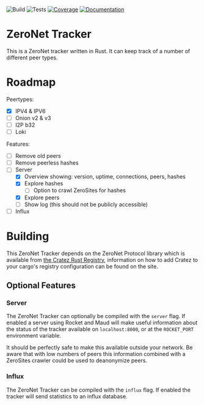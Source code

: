 ![Build](http://localhost:43110/1EtS177qrqicnGtGzktcMPEeL13FeLKJEG/img/build.svg)
![Tests](http://localhost:43110/1EtS177qrqicnGtGzktcMPEeL13FeLKJEG/img/tests.svg)
[![Coverage](http://localhost:43110/1EtS177qrqicnGtGzktcMPEeL13FeLKJEG/img/coverage.svg)](http://localhost:43110/1EtS177qrqicnGtGzktcMPEeL13FeLKJEG/coverage/html)
[![Documentation](http://localhost:43110/1EtS177qrqicnGtGzktcMPEeL13FeLKJEG/img/doc.svg)](http://localhost:43110/1EtS177qrqicnGtGzktcMPEeL13FeLKJEG/doc/zeronet_tracker)

# ZeroNet Tracker
This is a ZeroNet tracker written in Rust. It can keep track of a number of different peer types.

# Roadmap
Peertypes:
- [x] IPV4 & IPV6
- [ ] Onion v2 & v3
- [ ] I2P b32
- [ ] Loki

Features:
- [ ] Remove old peers
- [ ] Remove peerless hashes
- [ ] Server
  - [x] Overview showing: version, uptime, connections, peers, hashes
  - [x] Explore hashes
    - [ ] Option to crawl ZeroSites for hashes
  - [x] Explore peers
  - [ ] Show log (this should not be publicly accessible)
- [ ] Influx

# Building
This ZeroNet Tracker depends on the ZeroNet Protocol library which is available from [the Cratez Rust Registry](/1CRAteZVBUYrnx8jj9x87A1zCnptrWFhPH), information on how to add Cratez to your cargo's registry configuration can be found on the site.

## Optional Features

### Server
The ZeroNet Tracker can optionally be compiled with the `server` flag. If enabled a server using Rocket and Maud will make useful information about the status of the tracker available on `localhost:8000`, or at the `ROCKET_PORT` environment variable.

It should be perfectly safe to make this available outside your network. Be aware that with low numbers of peers this information combined with a ZeroSites crawler could be used to deanonymize peers.

### Influx
The ZeroNet Tracker can be compiled with the `influx` flag. If enabled the tracker will send statistics to an influx database.
